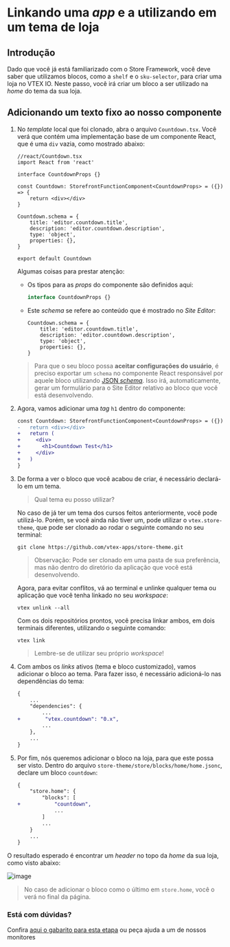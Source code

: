   # Linkando uma _app_ e a utilizando em um tema de loja

## Introdução

Dado que você já está familiarizado com o Store Framework, você deve saber que utilizamos blocos, como a `shelf` e o `sku-selector`, para criar uma loja no VTEX IO. Neste passo, você irá criar um bloco a ser utilizado na _home_ do tema da sua loja.

## Adicionando um texto fixo ao nosso componente

1. No _template_ local que foi clonado, abra o arquivo `Countdown.tsx`. Você verá que contém uma implementação base de um componente React, que é uma `div` vazia, como mostrado abaixo:

    ```tsx
    //react/Countdown.tsx
    import React from 'react'

    interface CountdownProps {}

    const Countdown: StorefrontFunctionComponent<CountdownProps> = ({}) => {
        return <div></div>
    }

    Countdown.schema = {
        title: 'editor.countdown.title',
        description: 'editor.countdown.description',
        type: 'object',
        properties: {},
    }

    export default Countdown
    ```

    Algumas coisas para prestar atenção:

    - Os tipos para as _props_ do componente são definidos aqui:

        ```ts
        interface CountdownProps {}
        ```

    - Este _schema_ se refere ao conteúdo que é mostrado no _Site Editor_:

        ```tsx
        Countdown.schema = {
            title: 'editor.countdown.title',
            description: 'editor.countdown.description',
            type: 'object',
            properties: {},
        }
        ```

    > Para que o seu bloco possa **aceitar configurações do usuário**, é preciso exportar um `schema` no componente React responsável por aquele bloco utilizando [JSON *schema*](https://json-schema.org/). Isso irá, automaticamente, gerar um formulário para o Site Editor relativo ao bloco que você está desenvolvendo. 

2. Agora, vamos adicionar uma _tag_ `h1` dentro do componente:

    ```diff
    const Countdown: StorefrontFunctionComponent<CountdownProps> = ({}) => {
    -   return <div></div>
    +   return (
    +     <div>
    +       <h1>Countdown Test</h1>
    +     </div>
    +   )
    }
    ```

3. De forma a ver o bloco que você acabou de criar, é necessário declará-lo em um tema.

    > Qual tema eu posso utilizar?

    No caso de já ter um tema dos cursos feitos anteriormente, você pode utilizá-lo. Porém, se você ainda não tiver um, pode utilizar o `vtex.store-theme`, que pode ser clonado ao rodar o seguinte comando no seu terminal:

    ```
    git clone https://github.com/vtex-apps/store-theme.git
    ```

    >Observação: Pode ser clonado em uma pasta de sua preferência, mas não dentro do diretório da aplicação que você está desenvolvendo.

    Agora, para evitar conflitos, vá ao terminal e unlinke qualquer tema ou aplicação que você tenha linkado no seu _workspace_:

    ```
    vtex unlink --all
    ```

    Com os dois repositórios prontos, você precisa linkar ambos, em dois terminais diferentes, utilizando o seguinte comando:
    ```
    vtex link
    ```
    > Lembre-se de utilizar seu próprio _workspace_!

4. Com ambos os _links_ ativos (tema e bloco customizado), vamos adicionar o bloco ao tema. Para fazer isso, é necessário adicioná-lo nas dependências do tema:

    ```diff
    {
        ...
        "dependencies": {
            ...
    +        "vtex.countdown": "0.x",
            ...
        },
        ...
    }
    ```

5. Por fim, nós queremos adicionar o bloco na loja, para que este possa ser visto. Dentro do arquivo `store-theme/store/blocks/home/home.jsonc`, declare um bloco `countdown`:

    ```diff
    {
        "store.home": {
            "blocks": [
    +           "countdown",
                ...
            ]
            ...
        }
        ...
    }
    ```

O resultado esperado é encontrar um _header_ no topo da _home_ da sua loja, como visto abaixo:

![image](https://user-images.githubusercontent.com/19495917/80492927-0e0c8a00-893b-11ea-8a1d-aaad2874a014.png)

> No caso de adicionar o bloco como o último em `store.home`, você o verá no final da página.

  ### Está com dúvidas?

  Confira [aqui o gabarito para esta etapa](https://vtex-enterprise-group.readme.io/learning/docs/course-store-block-step02component-answersheet) ou peça ajuda a um de nossos monitores